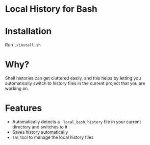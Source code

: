 # Local History for Bash

# Installation
Run `./install.sh`


# Why?
Shell histories can get cluttered easily, and this helps by letting you automatically switch to history files in the current project that you are working on. 

# Features
- Automatically detects a `.local_bash_history` file in your current directory and switches to it
- Saves history automatically
- `lht` tool to manage the local history files
